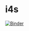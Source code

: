 # i4s
[![Binder](https://mybinder.org/badge_logo.svg)](https://mybinder.org/v2/gh/ant-guerrero/i4s/main)
